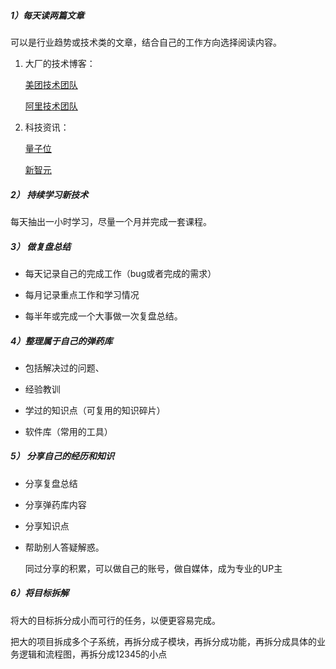 ##### 1）每天读两篇文章

可以是行业趋势或技术类的文章，结合自己的工作方向选择阅读内容。

1. 大厂的技术博客：

   [美团技术团队](https://tech.meituan.com/ "meituan")

   [阿里技术团队](https://developer.aliyun.com/ "alibaba")

2. 科技资讯：

   [量子位](https://www.qbitai.com/  )

   [新智元](https://www.zhihu.com/org/xin-zhi-yuan-88-3  )

   

##### 2） 持续学习新技术

每天抽出一小时学习，尽量一个月并完成一套课程。



##### 3） 做复盘总结

- 每天记录自己的完成工作（bug或者完成的需求）

- 每月记录重点工作和学习情况

- 每半年或完成一个大事做一次复盘总结。

  

##### 4）整理属于自己的弹药库

- 包括解决过的问题、

- 经验教训

- 学过的知识点（可复用的知识碎片）

- 软件库（常用的工具）

  

##### 5） 分享自己的经历和知识

- 分享复盘总结

- 分享弹药库内容

- 分享知识点

- 帮助别人答疑解惑。

  同过分享的积累，可以做自己的账号，做自媒体，成为专业的UP主



##### 6）将目标拆解

将大的目标拆分成小而可行的任务，以便更容易完成。

把大的项目拆成多个子系统，再拆分成子模块，再拆分成功能，再拆分成具体的业务逻辑和流程图，再拆分成12345的小点

